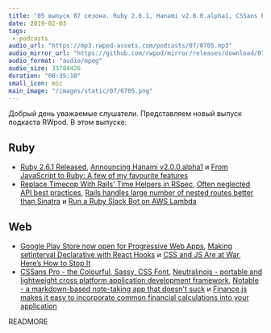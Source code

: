 ```yaml
---
title: "05 выпуск 07 сезона. Ruby 2.6.1, Hanami v2.0.0.alpha1, CSSans Pro, Neutralinojs, Notable, Finance.js и прочее"
date: 2019-02-03
tags:
 - podcasts
audio_url: "https://mp3.rwpod-assets.com/podcasts/07/0705.mp3"
audio_mirror_url: "https://github.com/rwpod/mirror/releases/download/07.05/0705.mp3"
audio_format: "audio/mpeg"
audio_size: 33784426
duration: "00:35:10"
small_icon: mic
main_image: "/images/static/07/0705.png"
---
```


Добрый день уважаемые слушатели. Представляем новый выпуск подкаста RWpod. В этом выпуске:

## Ruby

 - [Ruby 2.6.1 Released](https://www.ruby-lang.org/en/news/2019/01/30/ruby-2-6-1-released/), [Announcing Hanami v2.0.0.alpha1](http://hanamirb.org/blog/2019/01/30/announcing-hanami-200alpha1.html) и [From JavaScript to Ruby: A few of my favourite features](https://dev.to/harri_etty/from-javascript-to-ruby-a-few-of-my-favourite-features-37mf)
 - [Replace Timecop With Rails’ Time Helpers in RSpec](https://andycroll.com/ruby/replace-timecop-with-rails-time-helpers-in-rspec/), [Often neglected API best practices](https://www.ombulabs.com/blog/best-practices/apis/api-best-practices.html), [Rails handles large number of nested routes better than Sinatra](http://nts.strzibny.name/rails-handles-large-number-of-nested-routes-better-than-sinatra/) и [Run a Ruby Slack Bot on AWS Lambda](https://www.mutuallyhuman.com/blog/2018/12/18/slackbot-on-lambda-with-ruby/)

## Web

 - [Google Play Store now open for Progressive Web Apps](https://medium.com/@firt/google-play-store-now-open-for-progressive-web-apps-ec6f3c6ff3cc), [Making setInterval Declarative with React Hooks](https://overreacted.io/making-setinterval-declarative-with-react-hooks/) и [CSS and JS Are at War, Here’s How to Stop It](https://dev.to/evilmartians/css-and-js-are-at-war-heres-how-to-stop-it-158a)
 - [CSSans Pro - the Colourful, Sassy, CSS Font](https://cssans.pro/), [Neutralinojs - portable and lightweight cross platform application development framework](https://neutralino.js.org/), [Notable - a markdown-based note-taking app that doesn't suck](https://github.com/fabiospampinato/notable) и [Finance.js makes it easy to incorporate common financial calculations into your application](http://financejs.org/)


READMORE
